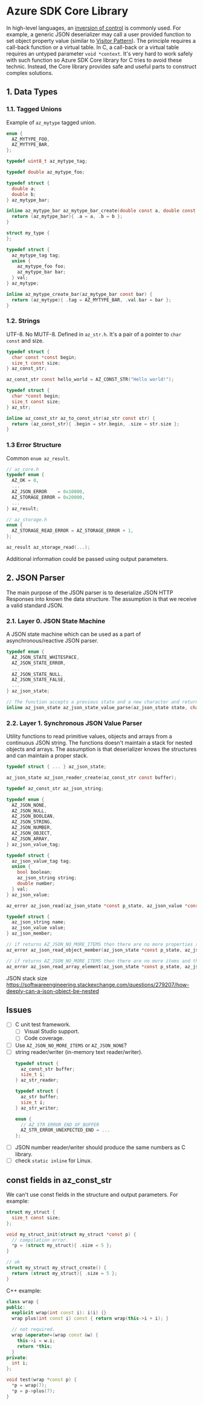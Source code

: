 # Azure SDK Core Library

In high-level languages, an [inversion of control](https://en.wikipedia.org/wiki/Inversion_of_control) is commonly used.
For example, a generic JSON deserializer may call a user provided function to set object property value (similar to [Visitor Pattern](https://en.wikipedia.org/wiki/Visitor_pattern)). The principle requires a call-back
function or a virtual table. In C, a call-back or a virtual table requires an untyped parameter `void *context`.
It's very hard to work safely with such function so Azure SDK Core library for C tries to avoid these technic.
Instead, the Core library provides safe and useful parts to construct complex solutions.

## 1. Data Types

### 1.1. Tagged Unions

Example of `az_mytype` tagged union.

```c
enum {
  AZ_MYTYPE_FOO,
  AZ_MYTYPE_BAR,
};

typedef uint8_t az_mytype_tag;

typedef double az_mytype_foo;

typedef struct {
  double a;
  double b;
} az_mytype_bar;

inline az_mytype_bar az_mytype_bar_create(double const a, double const b) {
  return (az_mytype_bar){ .a = a, .b = b };
}

struct my_type {
};

typedef struct {
  az_mytype_tag tag;
  union {
    az_mytype_foo foo;
    az_mytype_bar bar;
  } val;
} az_mytype;

inline az_mytype_create_bar(az_mytype_bar const bar) {
  return (az_mytype){ .tag = AZ_MYTYPE_BAR, .val.bar = bar };
}
```

### 1.2. Strings

UTF-8. No MUTF-8. Defined in `az_str.h`. It's a pair of a pointer to `char const` and size.

```c
typedef struct {
  char const *const begin;
  size_t const size;
} az_const_str;

az_const_str const hello_world = AZ_CONST_STR("Hello world!");

typedef struct {
  char *const begin;
  size_t const size;
} az_str;

inline az_const_str az_to_const_str(az_str const str) {
  return (az_const_str){ .begin = str.begin, .size = str.size };
}
```

### 1.3 Error Structure

Common `enum az_result`.

```c
// az_core.h
typedef enum {
  AZ_OK = 0,
  ...
  AZ_JSON_ERROR    = 0x10000,
  AZ_STORAGE_ERROR = 0x20000,
  ...
} az_result;
```

```c
// az_storage.h
enum {
  AZ_STORAGE_READ_ERROR = AZ_STORAGE_ERROR + 1,
};

az_result az_storage_read(...);
```

Additional information could be passed using output parameters.

## 2. JSON Parser

The main purpose of the JSON parser is to deserialize JSON HTTP Responses into known the data structure.
The assumption is that we receive a valid standard JSON.

### 2.1. Layer 0. JSON State Machine

A JSON state machine which can be used as a part of asynchronous/reactive JSON parser.

```c
typedef enum {
  AZ_JSON_STATE_WHITESPACE,
  AZ_JSON_STATE_ERROR,
  ...
  AZ_JSON_STATE_NULL,
  AZ_JSON_STATE_FALSE,
  ...
} az_json_state;

// The function accepts a previous state and a new character and returns an new state.
inline az_json_state az_json_state_value_parse(az_json_state state, char c);
```

### 2.2. Layer 1. Synchronous JSON Value Parser

Utility functions to read primitive values, objects and arrays from a continuous JSON string.
The functions doesn't maintain a stack for nested objects and arrays. The assumption is that deserializer knows
the structures and can maintain a proper stack.

```c
typedef struct { ... } az_json_state;

az_json_state az_json_reader_create(az_const_str const buffer);

typedef az_const_str az_json_string;

typedef enum {
  AZ_JSON_NONE,
  AZ_JSON_NULL,
  AZ_JSON_BOOLEAN,
  AZ_JSON_STRING,
  AZ_JSON_NUMBER,
  AZ_JSON_OBJECT,
  AZ_JSON_ARRAY,
} az_json_value_tag;

typedef struct {
  az_json_value_tag tag;
  union {
    bool boolean;
    az_json_string string;
    double number;
  } val;
} az_json_value;

az_error az_json_read(az_json_state *const p_state, az_json_value *const out_value);

typedef struct {
  az_json_string name;
  az_json_value value;
} az_json_member;

// if returns AZ_JSON_NO_MORE_ITEMS then there are no more properties and the object is closed.
az_error az_json_read_object_member(az_json_state *const p_state, az_json_member *const out_member);

// if returns AZ_JSON_NO_MORE_ITEMS then there are no more items and the array is closed.
az_error az_json_read_array_element(az_json_state *const p_state, az_json_value *const out_element);
```

JSON stack size https://softwareengineering.stackexchange.com/questions/279207/how-deeply-can-a-json-object-be-nested

## Issues

- [ ] C unit test framework.
  - [ ] Visual Studio support.
  - [ ] Code coverage.
- [ ] Use `AZ_JSON_NO_MORE_ITEMS` or `AZ_JSON_NONE`?
- [ ] string reader/writer (in-memory text reader/writer).
  ```c
  typedef struct {
    az_const_str buffer;
    size_t i;
  } az_str_reader;

  typedef struct {
    az_str buffer;
    size_t i;
  } az_str_writer;

  enum {
    // AZ_STR_ERROR_END_OF_BUFFER
    AZ_STR_ERROR_UNEXPECTED_END = ...
  };
  ```
- [ ] JSON number reader/writer should produce the same numbers as C library.
- [ ] check `static inline` for Linux.

## const fields in az_const_str

We can't use const fields in the structure and output parameters. For example:

```c
struct my_struct {
  size_t const size;
};

void my_struct_init(struct my_struct *const p) {
  // compilation error.
  *p = (struct my_struct){ .size = 5 };
}

// ok
struct my_struct my_struct_create() {
  return (struct my_struct){ .size = 5 };
}
```

C++ example:

```c++
class wrap {
public:
  explicit wrap(int const i): i(i) {}
  wrap plus(int const i) const { return wrap(this->i + i); }

  // not required.
  wrap &operator=(wrap const &w) {
    this->i = w.i;
    return *this;
  }
private:
  int i;
};

void test(wrap *const p) {
  *p = wrap(7);
  *p = p->plus(7);
}
```
